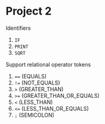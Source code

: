 # Project 2
Identifiers
1. `IF`
2. `PRINT`
3. `SQRT`

Support relational operator tokens
1. `==` (EQUALS)
2. `!=` (NOT_EQUALS)
3. `>` (GREATER_THAN)
4. `>=` (GREATER_THAN_OR_EQUALS)
5. `<` (LESS_THAN)
6. `<=` (LESS_THAN_OR_EQUALS)
7. `;` (SEMICOLON)
